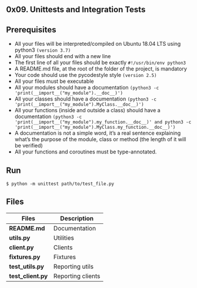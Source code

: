 ## 0x09. Unittests and Integration Tests

## Prerequisites

- All your files will be interpreted/compiled on Ubuntu 18.04 LTS using python3 `(version 3.7)`
- All your files should end with a new line
- The first line of all your files should be exactly `#!/usr/bin/env python3`
- A README.md file, at the root of the folder of the project, is mandatory
- Your code should use the pycodestyle style `(version 2.5)`
- All your files must be executable
- All your modules should have a documentation `(python3 -c 'print(__import__("my_module").__doc__)')`
- All your classes should have a documentation `(python3 -c 'print(__import__("my_module").MyClass.__doc__)')`
- All your functions (inside and outside a class) should have a documentation `(python3 -c 'print(__import__("my_module").my_function.__doc__)' and python3 -c 'print(__import__("my_module").MyClass.my_function.__doc__)')`
- A documentation is not a simple word, it’s a real sentence explaining what’s the purpose of the module, class or method (the length of it will be verified)
- All your functions and coroutines must be type-annotated.

## Run

```
$ python -m unittest path/to/test_file.py
```

## Files

| Files              | Description       |
| ------------------ | ----------------- |
| **README.md**      | Documentation     |
| **utils.py**       | Utilities         |
| **client.py**      | Clients           |
| **fixtures.py**    | Fixtures          |
| **test_utils.py**  | Reporting utils   |
| **test_client.py** | Reporting clients |
